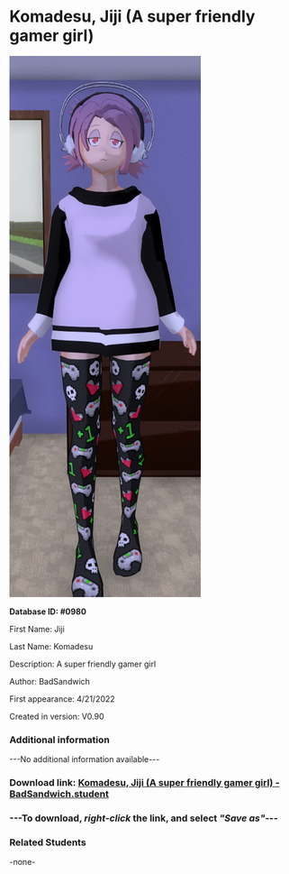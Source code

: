 # Komadesu, Jiji (A super friendly gamer girl)

<img src="../../Files/Images/Komadesu, Jiji (A super friendly gamer girl).png" title="Komadesu, Jiji (A super friendly gamer girl) - BadSandwich">

**Database ID: #0980**

First Name: Jiji

Last Name: Komadesu

Description: A super friendly gamer girl

Author: BadSandwich

First appearance: 4/21/2022

Created in version: V0.90

### Additional information

---No additional information available---

### Download link: <a href="https://raw.githubusercontent.com/Arbiter1223/Daigaku-Gurashi-Custom-Students/master/Files/Student%20Files/Komadesu%2C%20Jiji%20(A%20super%20friendly%20gamer%20girl)%20-%20BadSandwich.student">Komadesu, Jiji (A super friendly gamer girl) - BadSandwich.student</a>

### ---**To download, _right-click_ the link, and select _"Save as"_**---

### Related Students

-none-
